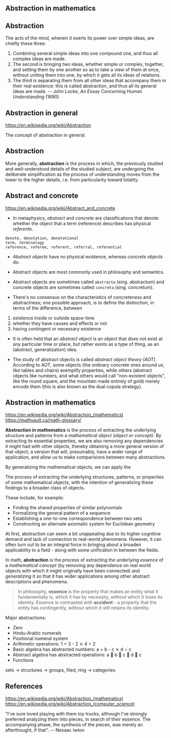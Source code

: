 ## Abstraction in mathematics

## Abstraction

The acts of the mind, wherein it exerts its power over simple ideas, are chiefly these three:
1. Combining several simple ideas into one compound one, and thus all complex ideas are made.
2. The second is bringing two ideas, whether simple or complex, together, and setting them by one another so as to take a view of them at once, without uniting them into one, by which it gets all its ideas of relations. 
3. The third is separating them from all other ideas that accompany them in their real existence: this is called abstraction, and thus all its general ideas are made.
-- John Locke, *An Essay Concerning Human Understanding* (1690)


## Abstraction in general

https://en.wikipedia.org/wiki/Abstraction

The concept of abstraction in general.



## Abstraction

More generally, **abstraction** is the process in which, the previously studied and well-understood details of the studied subject, are undergoing the deliberate simplification as the process of understanding moves from the lower to the higher details, i.e. from particularity toward totality.

## Abstract and concrete

https://en.wikipedia.org/wiki/Abstract_and_concrete

* In metaphysics, *abstract* and *concrete* are classifications that denote whether the object that a term (reference) describes has physical *referents*.

```
denote, denotation, denotational
term, terminology
reference, referee, referent, referral, referential
```

* *Abstract objects* have no physical existence, whereas *concrete objects* do.

* Abstract objects are most commonly used in philosophy and semantics.

* Abstract objects are sometimes called `abstracta` (sing. abstractum) and concrete objects are sometimes called `concreta` (sing. concretum).

* There's no consensus on the characteristics of concreteness and abstractness; one possible approach, is to define the distinction, in terms of the difference, between
1. existence inside or outside space-time
2. whether they have causes and effects or not
3. having contingent or necessary existence

* It is often held that an *abstract object* is an object that does not exist at any particular time or place, but rather exists as a type of thing, as an (abstract, generalization) idea.

* The study of abstract objects is called *abstract object theory (AOT)*. According to AOT, some objects (the ordinary concrete ones around us, like tables and chairs) exemplify properties, while others (abstract objects like numbers, and what others would call "non-existent objects", like the round square, and the mountain made entirely of gold) merely encode them (this is also known as the dual copula strategy).


## Abstraction in mathematics

https://en.wikipedia.org/wiki/Abstraction_(mathematics)
https://mathvault.ca/math-glossary/

**Abstraction in mathematics** is the process of extracting the underlying structure and patterns from a *mathematical object (object or concept)*. By extracting its essential properties, we are also removing any dependencies it might had with other objects, thereby obtaining a more general version of that object; a version that will, presumably, have a wider range of application, and allow us to make comparisions between many abstractions.

By generalizing the mathematical objects, we can apply the

The process of extracting the underlying structures, patterns, or properties of some mathematical objects, with the intention of generalizing these findings to a broader class of objects.

These include, for example:
- Finding the shared properties of similar polynomials
- Formalizing the general pattern of a sequence
- Establishing a one-to-one correspondence between two sets
- Constructing an alternate axiomatic system for Euclidean geometry

At first, abstraction can seem a bit unappealing due to its higher cognitive demand and lack of connection to real-world phenomena. However, it can often turn out to be an integral force in bringing about a broaden applicability to a field - along with some unification in between the fields.


In math, **abstraction** is the process of extracting the underlying *essence* of a *mathematical concept* (by removing any dependence on real world objects with which it might originally have been connected) and *generalizing* it so that it has wider applications among other abstract descriptions and phenomena.

> In philosophy, **essence** is the property that makes an entity what it fundamentally is, which it has by necessity, without which it loses its identity. Essence is contrasted with **accident** - a property that the entity has contingently, without which it still retains its identity.


Major abstractions:
- Zero
- Hindu-Arabic numerals
- Positional numeral system
- Arithmetic operations: 1 + 3 - 2 ⨯ 4 ÷ 2
- Basic algebra has abstracted numbers: a + b - c ⨯ d ÷ c
- Abstract algebra has abstracted operations: a 🚌 b 🚏 c 🐀 d 👜 c
- Functions


sets -> structures -> groups, filed, ring -> categories


## References

https://en.wikipedia.org/wiki/Abstraction_(mathematics)
https://en.wikipedia.org/wiki/Abstraction_(computer_science)

"I've sure loved playing with them toy trucks, although I've strongly preferred analyzing them into pieces, in search of their essence. The accompanying phase, the synthesis of the pieces, was merely an afterthought, if that".
-- Nesaac Iwton
